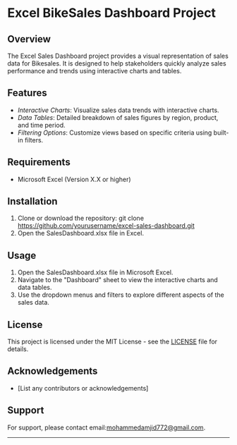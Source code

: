 # Excel BikeSales Dashboard Project

## Overview

The Excel Sales Dashboard project provides a visual representation of sales data for Bikesales. It is designed to help stakeholders quickly analyze sales performance and trends using interactive charts and tables.

## Features

- *Interactive Charts*: Visualize sales data trends with interactive charts.
- *Data Tables*: Detailed breakdown of sales figures by region, product, and time period.
- *Filtering Options*: Customize views based on specific criteria using built-in filters.

## Requirements

- Microsoft Excel (Version X.X or higher)

## Installation

1. Clone or download the repository: git clone https://github.com/yourusername/excel-sales-dashboard.git
2. Open the SalesDashboard.xlsx file in Excel.

## Usage

1. Open the SalesDashboard.xlsx file in Microsoft Excel.
2. Navigate to the "Dashboard" sheet to view the interactive charts and data tables.
3. Use the dropdown menus and filters to explore different aspects of the sales data.

## License

This project is licensed under the MIT License - see the [LICENSE](LICENSE) file for details.

## Acknowledgements

- [List any contributors or acknowledgements]

## Support

For support, please contact email:mohammedamjid772@gmail.com.

-------